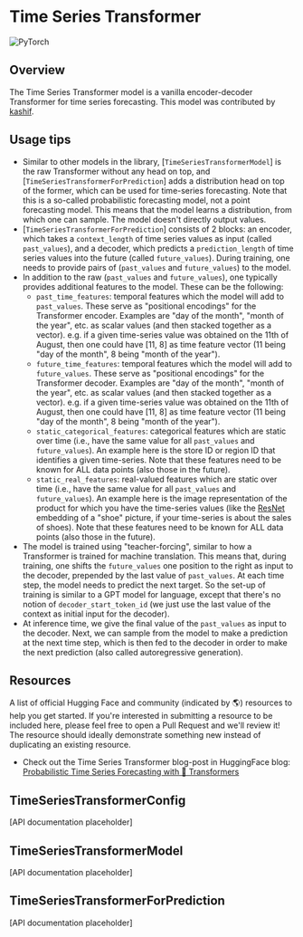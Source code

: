 <!--Copyright 2022 The HuggingFace Team. All rights reserved.

Licensed under the Apache License, Version 2.0 (the "License"); you may not use this file except in compliance with
the License. You may obtain a copy of the License at

http://www.apache.org/licenses/LICENSE-2.0

Unless required by applicable law or agreed to in writing, software distributed under the License is distributed on
an "AS IS" BASIS, WITHOUT WARRANTIES OR CONDITIONS OF ANY KIND, either express or implied. See the License for the
specific language governing permissions and limitations under the License.

⚠️ Note that this file is in Markdown but contain specific syntax for our doc-builder (similar to MDX) that may not be
rendered properly in your Markdown viewer.

-->

# Time Series Transformer

<div class="flex flex-wrap space-x-1">
<img alt="PyTorch" src="https://img.shields.io/badge/PyTorch-DE3412?style=flat&logo=pytorch&logoColor=white">
</div>

## Overview

The Time Series Transformer model is a vanilla encoder-decoder Transformer for time series forecasting.
This model was contributed by [kashif](https://huggingface.co/kashif).

## Usage tips

- Similar to other models in the library, [`TimeSeriesTransformerModel`] is the raw Transformer without any head on top, and [`TimeSeriesTransformerForPrediction`]
adds a distribution head on top of the former, which can be used for time-series forecasting. Note that this is a so-called probabilistic forecasting model, not a
point forecasting model. This means that the model learns a distribution, from which one can sample. The model doesn't directly output values.
- [`TimeSeriesTransformerForPrediction`] consists of 2 blocks: an encoder, which takes a `context_length` of time series values as input (called `past_values`),
and a decoder, which predicts a `prediction_length` of time series values into the future (called `future_values`). During training, one needs to provide
pairs of (`past_values` and `future_values`) to the model.
- In addition to the raw (`past_values` and `future_values`), one typically provides additional features to the model. These can be the following:
    - `past_time_features`: temporal features which the model will add to `past_values`. These serve as "positional encodings" for the Transformer encoder.
    Examples are "day of the month", "month of the year", etc. as scalar values (and then stacked together as a vector).
    e.g. if a given time-series value was obtained on the 11th of August, then one could have [11, 8] as time feature vector (11 being "day of the month", 8 being "month of the year").
    - `future_time_features`: temporal features which the model will add to `future_values`. These serve as "positional encodings" for the Transformer decoder.
    Examples are "day of the month", "month of the year", etc. as scalar values (and then stacked together as a vector).
    e.g. if a given time-series value was obtained on the 11th of August, then one could have [11, 8] as time feature vector (11 being "day of the month", 8 being "month of the year").
    - `static_categorical_features`: categorical features which are static over time (i.e., have the same value for all `past_values` and `future_values`).
    An example here is the store ID or region ID that identifies a given time-series.
    Note that these features need to be known for ALL data points (also those in the future).
    - `static_real_features`: real-valued features which are static over time (i.e., have the same value for all `past_values` and `future_values`).
    An example here is the image representation of the product for which you have the time-series values (like the [ResNet](resnet) embedding of a "shoe" picture,
    if your time-series is about the sales of shoes).
    Note that these features need to be known for ALL data points (also those in the future).
- The model is trained using "teacher-forcing", similar to how a Transformer is trained for machine translation. This means that, during training, one shifts the
`future_values` one position to the right as input to the decoder, prepended by the last value of `past_values`. At each time step, the model needs to predict the
next target. So the set-up of training is similar to a GPT model for language, except that there's no notion of `decoder_start_token_id` (we just use the last value
of the context as initial input for the decoder).
- At inference time, we give the final value of the `past_values` as input to the decoder. Next, we can sample from the model to make a prediction at the next time step,
which is then fed to the decoder in order to make the next prediction (also called autoregressive generation).

## Resources

A list of official Hugging Face and community (indicated by 🌎) resources to help you get started. If you're interested in submitting a resource to be included here, please feel free to open a Pull Request and we'll review it! The resource should ideally demonstrate something new instead of duplicating an existing resource.

- Check out the Time Series Transformer blog-post in HuggingFace blog: [Probabilistic Time Series Forecasting with 🤗 Transformers](https://huggingface.co/blog/time-series-transformers)


## TimeSeriesTransformerConfig

[API documentation placeholder]

## TimeSeriesTransformerModel

[API documentation placeholder]

## TimeSeriesTransformerForPrediction

[API documentation placeholder]